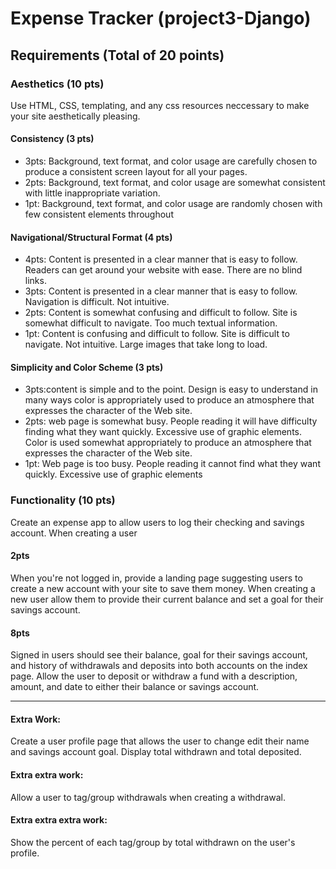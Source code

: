 # Expense Tracker (project3-Django)

## Requirements (Total of 20 points)

### Aesthetics (10 pts)
Use HTML, CSS, templating, and any css resources neccessary to make your site aesthetically pleasing.

#### Consistency (3 pts)
- 3pts: Background, text format, and color usage are carefully chosen to produce a consistent screen layout for all your pages.
- 2pts: Background, text format, and color usage are somewhat consistent with little inappropriate variation.
- 1pt: Background, text format, and color usage are randomly chosen with few consistent elements throughout

#### Navigational/Structural Format (4 pts)
- 4pts: Content is presented in a clear manner that is easy to follow. Readers can get around your website with ease. There are no blind links.
- 3pts: Content is presented in a clear manner that is easy to follow. Navigation is difficult. Not intuitive.
- 2pts: Content is somewhat confusing and difficult to follow. Site is somewhat difficult to navigate. Too much textual information.
- 1pt: Content is confusing and difficult to follow. Site is difficult to navigate. Not intuitive. Large images that take long to load.

#### Simplicity and Color Scheme (3 pts)
- 3pts:content is simple and to the point. Design is easy to understand in many ways color is appropriately used to produce an atmosphere that expresses the character of the Web site. 
- 2pts: web page is somewhat busy. People reading it will have difficulty finding what they want quickly. Excessive use of graphic elements. Color is used somewhat appropriately to produce an atmosphere that expresses the character of the Web site.
- 1pt: Web page is too busy. People reading it cannot find what they want quickly. Excessive use of graphic elements

### Functionality (10 pts)
Create an expense app to allow users to log their checking and savings account. When creating a user

#### 2pts
When you're not logged in, provide a landing page suggesting users to create a new account with your site to save them money. When creating a new user allow them to provide their current balance and set a goal for their savings account.

#### 8pts
Signed in users should see their balance, goal for their savings account, and history of withdrawals and deposits into both accounts on the index page. Allow the user to deposit or withdraw a fund with a description, amount, and date to either their balance or savings account.

<hr>

#### Extra Work:
Create a user profile page that allows the user to change edit their name and savings account goal. Display total withdrawn and total deposited.

#### Extra extra work:
Allow a user to tag/group withdrawals when creating a withdrawal.

#### Extra extra extra work:
Show the percent of each tag/group by total withdrawn on the user's profile.
